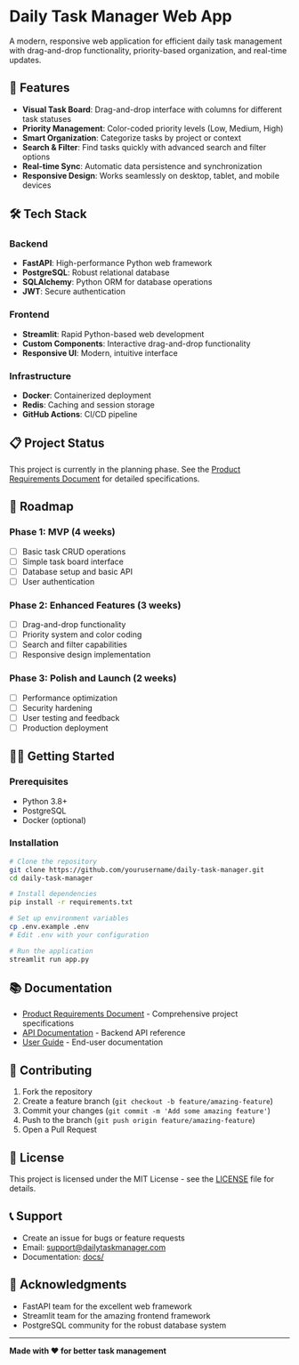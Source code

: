 # Daily Task Manager Web App

A modern, responsive web application for efficient daily task management with drag-and-drop functionality, priority-based organization, and real-time updates.

## 🚀 Features

- **Visual Task Board**: Drag-and-drop interface with columns for different task statuses
- **Priority Management**: Color-coded priority levels (Low, Medium, High)
- **Smart Organization**: Categorize tasks by project or context
- **Search & Filter**: Find tasks quickly with advanced search and filter options
- **Real-time Sync**: Automatic data persistence and synchronization
- **Responsive Design**: Works seamlessly on desktop, tablet, and mobile devices

## 🛠️ Tech Stack

### Backend
- **FastAPI**: High-performance Python web framework
- **PostgreSQL**: Robust relational database
- **SQLAlchemy**: Python ORM for database operations
- **JWT**: Secure authentication

### Frontend
- **Streamlit**: Rapid Python-based web development
- **Custom Components**: Interactive drag-and-drop functionality
- **Responsive UI**: Modern, intuitive interface

### Infrastructure
- **Docker**: Containerized deployment
- **Redis**: Caching and session storage
- **GitHub Actions**: CI/CD pipeline

## 📋 Project Status

This project is currently in the planning phase. See the [Product Requirements Document](PRD_Daily_Task_Manager.md) for detailed specifications.

## 🎯 Roadmap

### Phase 1: MVP (4 weeks)
- [ ] Basic task CRUD operations
- [ ] Simple task board interface
- [ ] Database setup and basic API
- [ ] User authentication

### Phase 2: Enhanced Features (3 weeks)
- [ ] Drag-and-drop functionality
- [ ] Priority system and color coding
- [ ] Search and filter capabilities
- [ ] Responsive design implementation

### Phase 3: Polish and Launch (2 weeks)
- [ ] Performance optimization
- [ ] Security hardening
- [ ] User testing and feedback
- [ ] Production deployment

## 🏃‍♂️ Getting Started

### Prerequisites
- Python 3.8+
- PostgreSQL
- Docker (optional)

### Installation
```bash
# Clone the repository
git clone https://github.com/yourusername/daily-task-manager.git
cd daily-task-manager

# Install dependencies
pip install -r requirements.txt

# Set up environment variables
cp .env.example .env
# Edit .env with your configuration

# Run the application
streamlit run app.py
```

## 📚 Documentation

- [Product Requirements Document](PRD_Daily_Task_Manager.md) - Comprehensive project specifications
- [API Documentation](docs/api.md) - Backend API reference
- [User Guide](docs/user-guide.md) - End-user documentation

## 🤝 Contributing

1. Fork the repository
2. Create a feature branch (`git checkout -b feature/amazing-feature`)
3. Commit your changes (`git commit -m 'Add some amazing feature'`)
4. Push to the branch (`git push origin feature/amazing-feature`)
5. Open a Pull Request

## 📄 License

This project is licensed under the MIT License - see the [LICENSE](LICENSE) file for details.

## 📞 Support

- Create an issue for bugs or feature requests
- Email: support@dailytaskmanager.com
- Documentation: [docs/](docs/)

## 🙏 Acknowledgments

- FastAPI team for the excellent web framework
- Streamlit team for the amazing frontend framework
- PostgreSQL community for the robust database system

---

**Made with ❤️ for better task management** 